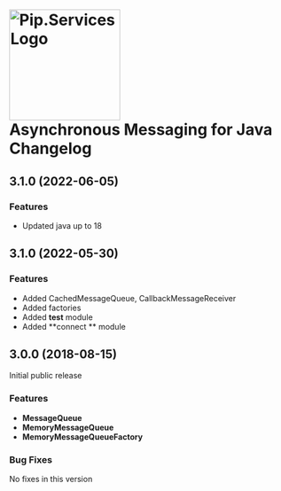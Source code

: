 # <img src="https://uploads-ssl.webflow.com/5ea5d3315186cf5ec60c3ee4/5edf1c94ce4c859f2b188094_logo.svg" alt="Pip.Services Logo" width="200"> <br/> Asynchronous Messaging for Java Changelog

## <a name="3.1.1"></a> 3.1.0 (2022-06-05)

### Features
* Updated java up to 18

## <a name="3.1.0"></a> 3.1.0 (2022-05-30)

### Features
* Added CachedMessageQueue, CallbackMessageReceiver
* Added factories
* Added **test** module
* Added **connect ** module

## <a name="3.0.0"></a> 3.0.0 (2018-08-15)

Initial public release

### Features
- **MessageQueue** 
- **MemoryMessageQueue**
- **MemoryMessageQueueFactory**

### Bug Fixes
No fixes in this version

